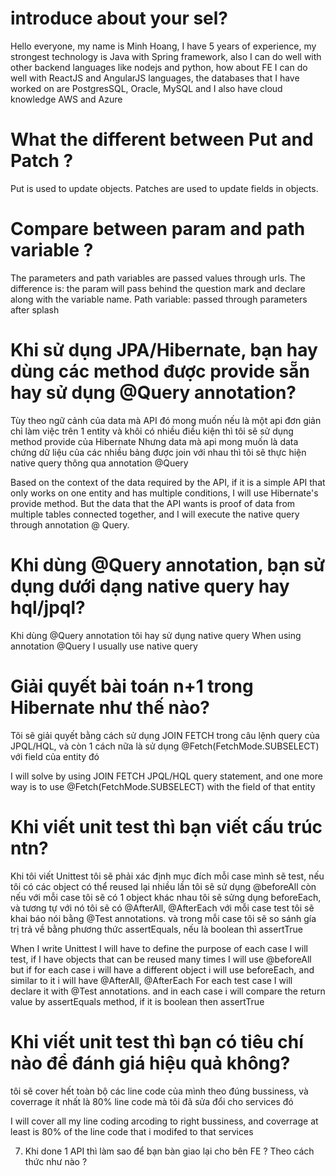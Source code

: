 # introduce about your sel?
Hello everyone, my name is Minh Hoang, I have 5 years of experience, my strongest technology is Java with Spring framework, also I can do well with other backend languages ​​like nodejs and python, how about FE I can do well with ReactJS and AngularJS languages, the databases that I have worked on are PostgresSQL, Oracle, MySQL and I also have cloud knowledge AWS and Azure



# What the different between Put and Patch ?
Put is used to update objects.
Patches are used to update fields in objects.

# Compare between param and path variable ?
The parameters and path variables are passed values through urls. 
The difference is: the param will pass behind the question mark and declare along with the variable name. Path variable: passed through parameters after splash



# Khi sử dụng JPA/Hibernate, bạn hay dùng các method được provide sẵn hay sử dụng @Query annotation?
Tùy theo ngữ cảnh của data mà API đó mong muốn nếu là một api đơn giản chỉ làm việc trên 1 entity và khôi có nhiều điều kiện thì tôi sẽ sử dụng method provide của Hibernate
Nhưng data mà api mong muốn là data chứng dữ liệu của các nhiều bảng được join với nhau thì tôi sẽ thực hiện native query thông qua annotation @Query


Based on the context of the data required by the API, if it is a simple API that only works on one entity and has multiple conditions, I will use Hibernate's provide method.
But the data that the API wants is proof of data from multiple tables connected together, and I will execute the native query through annotation @ Query.

# Khi dùng @Query annotation, bạn sử dụng dưới dạng native query hay hql/jpql?
Khi dùng @Query annotation tôi hay sử dụng native query
When using annotation @Query I usually use native query

# Giải quyết bài toán n+1 trong Hibernate như thế nào?
Tôi sẽ giải quyết bằng cách sử dụng  JOIN FETCH trong câu lệnh query của JPQL/HQL, 
và còn 1 cách nữa là sử dụng  @Fetch(FetchMode.SUBSELECT) với field của entity đó

I will solve by using JOIN FETCH JPQL/HQL query statement,
and one more way is to use @Fetch(FetchMode.SUBSELECT) with the field of that entity

# Khi viết unit test thì bạn viết cấu trúc ntn?
Khi tôi viết Unittest tôi sẽ phải xác định mục đích mỗi case mình sẽ test, nếu tôi có các object có thể reused lại nhiều lần tôi sẽ sử dụng @beforeAll
còn nếu với mỗi case tôi sẽ có 1 object khác nhau tôi sẽ sửng dụng beforeEach, và tương tự với nó tôi sẽ có @AfterAll, @AfterEach
với mỗi case test tôi sẽ khai báo nói bằng @Test annotations.
và trong mỗi case tôi sẽ so sánh gía trị trả về bằng phương thức assertEquals, nếu là boolean thì assertTrue

When I write Unittest I will have to define the purpose of each case I will test, if I have objects that can be reused many times I will use @beforeAll
but if for each case i will have a different object i will use beforeEach, and similar to it i will have @AfterAll, @AfterEach
For each test case I will declare it with @Test annotations.
and in each case i will compare the return value by assertEquals method, if it is boolean then assertTrue

# Khi viết unit test thì bạn có tiêu chí nào để đánh giá hiệu quả không? 
tôi sẽ cover hết toàn bộ các line code của mình theo đúng bussiness, và coverrage ít nhất là 80% line code mà tôi đã sửa đổi cho services đó 

I will cover all my line coding arcoding to right bussiness, and coverrage at least is 80%  of the line code that i modifed to that services

7. Khi done 1 API thì làm sao để bạn bàn giao lại cho bên FE ? Theo cách thức như nào ?
